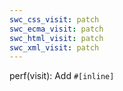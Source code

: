 ```yaml
---
swc_css_visit: patch
swc_ecma_visit: patch
swc_html_visit: patch
swc_xml_visit: patch
---
```


perf(visit): Add `#[inline]`
